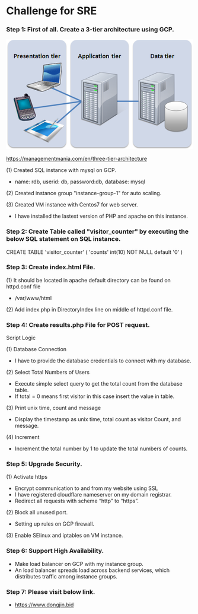 # Challenge for SRE

### Step 1: First of all. Create a 3-tier architecture using GCP.
![Alt text](/png)

https://managementmania.com/en/three-tier-architecture

(1) Created SQL instance with mysql on GCP. 
- name: rdb, userid: db, password:db, database: mysql 

(2) Created instance group "instance-group-1" for auto scaling.

(3) Created VM instance with Centos7 for web server.
- I have installed the lastest version of PHP and apache on this instance.


### Step 2: Create Table called "visitor_counter" by executing the below SQL statement on SQL instance.


CREATE TABLE 'visitor_counter' ( 'counts' int(10) NOT NULL default '0' )


### Step 3: Create index.html File.

(1) It should be located in apache default directory can be found on httpd.conf file 
- /var/www/html

(2) Add index.php in DirectoryIndex line on middle of httpd.conf file.


### Step 4: Create results.php File for POST request.

Script Logic

(1) Database Connection
- I have to provide the database credentials to connect with my database.


(2) Select Total Numbers of Users
- Execute simple select query to get the total count from the database table.
- If total = 0 means first visitor in this case insert the value in table.


(3) Print unix time, count and message
- Display the timestamp as unix time, total count as visitor Count, and message.


(4) Increment
- Increment the total number by 1 to update the total numbers of counts.


### Step 5: Upgrade Security.

(1) Activate https 
- Encrypt communication to and from my website using SSL
- I have registered cloudflare nameserver on my domain registrar.
- Redirect all requests with scheme “http” to “https”.

(2) Block all unused port.
- Setting up rules on GCP firewall.

(3) Enable SElinux and iptables on VM instance.


### Step 6: Support High Availability.

- Make load balancer on GCP with my instance group.
- An load balancer spreads load across backend services, which distributes traffic among instance groups.


### Step 7: Please visit below link.

- https://www.dongjin.bid
